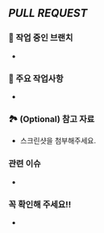 ## <i>PULL REQUEST</i>

### 🎋 작업 중인 브랜치
- 

### 🔑 주요 작업사항
- 

### 🏞 (Optional) 참고 자료
- 스크린샷을 첨부해주세요.

### 관련 이슈
- 

### 꼭 확인해 주세요!!
- 
